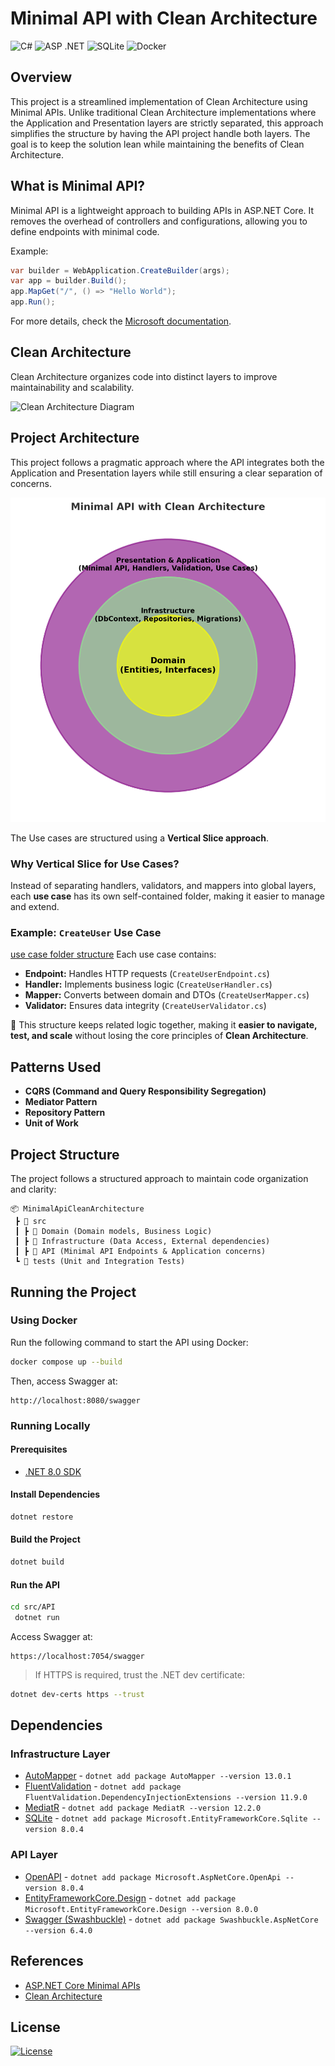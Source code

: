 # Minimal API with Clean Architecture

![C#](https://img.shields.io/badge/c%23-%23239120.svg?style=for-the-badge&logo=csharp&logoColor=white)
![ASP .NET](https://img.shields.io/badge/ASP_.NET-v8.0-808080?style=for-the-badge&logo=.net&logoColor=white&&labelColor=purple)
![SQLite](https://img.shields.io/badge/sqlite-%2307405e.svg?style=for-the-badge&logo=sqlite&logoColor=white)
![Docker](https://img.shields.io/badge/docker-%230db7ed.svg?style=for-the-badge&logo=docker&logoColor=white)

## Overview
This project is a streamlined implementation of Clean Architecture using Minimal APIs. Unlike traditional Clean Architecture implementations where the Application and Presentation layers are strictly separated, this approach simplifies the structure by having the API project handle both layers. The goal is to keep the solution lean while maintaining the benefits of Clean Architecture.

## What is Minimal API?
Minimal API is a lightweight approach to building APIs in ASP.NET Core. It removes the overhead of controllers and configurations, allowing you to define endpoints with minimal code.

Example:
```csharp
var builder = WebApplication.CreateBuilder(args);
var app = builder.Build();
app.MapGet("/", () => "Hello World");
app.Run();
```

For more details, check the [Microsoft documentation](https://learn.microsoft.com/en-us/aspnet/core/fundamentals/minimal-apis/overview?view=aspnetcore-8.0).

## Clean Architecture
Clean Architecture organizes code into distinct layers to improve maintainability and scalability. 

![Clean Architecture Diagram](https://blog.cleancoder.com/uncle-bob/images/2012-08-13-the-clean-architecture/CleanArchitecture.jpg)

## Project Architecture
This project follows a pragmatic approach where the API integrates both the Application and Presentation layers while still ensuring a clear separation of concerns.


![Minimal API with Clean Architecture](docs/minimal-api-clean-architecture.jpg)

The Use cases are structured using a **Vertical Slice approach**. 

### **Why Vertical Slice for Use Cases?**
Instead of separating handlers, validators, and mappers into global layers, each **use case** has its own self-contained folder, making it easier to manage and extend.

### **Example: `CreateUser` Use Case**
[use case folder structure](docs/use-case-structure.png)
Each use case contains:
- **Endpoint:** Handles HTTP requests (`CreateUserEndpoint.cs`)
- **Handler:** Implements business logic (`CreateUserHandler.cs`)
- **Mapper:** Converts between domain and DTOs (`CreateUserMapper.cs`)
- **Validator:** Ensures data integrity (`CreateUserValidator.cs`)

📌 This structure keeps related logic together, making it **easier to navigate, test, and scale** without losing the core principles of **Clean Architecture**.

## Patterns Used
- **CQRS (Command and Query Responsibility Segregation)**
- **Mediator Pattern**
- **Repository Pattern**
- **Unit of Work**

## Project Structure
The project follows a structured approach to maintain code organization and clarity:
```
📦 MinimalApiCleanArchitecture
 ┣ 📂 src
 ┃ ┣ 📂 Domain (Domain models, Business Logic)
 ┃ ┣ 📂 Infrastructure (Data Access, External dependencies)
 ┃ ┣ 📂 API (Minimal API Endpoints & Application concerns)
 ┗ 📂 tests (Unit and Integration Tests)
```

## Running the Project
### Using Docker
Run the following command to start the API using Docker:
```bash
docker compose up --build
```
Then, access Swagger at:
```
http://localhost:8080/swagger
```

### Running Locally
#### Prerequisites
- [.NET 8.0 SDK](https://dotnet.microsoft.com/en-us/download/dotnet/8.0)

#### Install Dependencies
```bash
dotnet restore
```

#### Build the Project
```bash
dotnet build
```

#### Run the API
```bash
cd src/API
 dotnet run
```
Access Swagger at:
```
https://localhost:7054/swagger
```
> If HTTPS is required, trust the .NET dev certificate:
```bash
dotnet dev-certs https --trust
```

## Dependencies
### Infrastructure Layer
- [AutoMapper](https://www.nuget.org/packages/automapper/) - `dotnet add package AutoMapper --version 13.0.1`
- [FluentValidation](https://www.nuget.org/packages/FluentValidation.DependencyInjectionExtensions) - `dotnet add package FluentValidation.DependencyInjectionExtensions --version 11.9.0`
- [MediatR](https://www.nuget.org/packages/MediatR) - `dotnet add package MediatR --version 12.2.0`
- [SQLite](https://www.nuget.org/packages/Microsoft.EntityFrameworkCore.Sqlite/) - `dotnet add package Microsoft.EntityFrameworkCore.Sqlite --version 8.0.4`

### API Layer
- [OpenAPI](https://www.nuget.org/packages/Microsoft.AspNetCore.OpenApi/) - `dotnet add package Microsoft.AspNetCore.OpenApi --version 8.0.4`
- [EntityFrameworkCore.Design](https://www.nuget.org/packages/Microsoft.EntityFrameworkCore.Design/) - `dotnet add package Microsoft.EntityFrameworkCore.Design --version 8.0.0`
- [Swagger (Swashbuckle)](https://www.nuget.org/packages/Swashbuckle.AspNetCore/) - `dotnet add package Swashbuckle.AspNetCore --version 6.4.0`

## References
- [ASP.NET Core Minimal APIs](https://learn.microsoft.com/en-us/aspnet/core/fundamentals/minimal-apis/overview?view=aspnetcore-8.0)
- [Clean Architecture](https://blog.cleancoder.com/uncle-bob/2012/08/13/the-clean-architecture.html)

## License
[![License](https://img.shields.io/github/license/Ileriayo/markdown-badges?style=for-the-badge)](./LICENSE)

